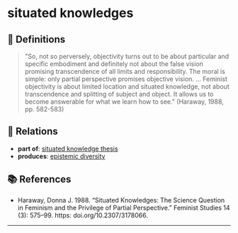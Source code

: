 # situated knowledges

## 📖 Definitions

> "So, not so perversely, objectivity turns out to be about particular and specific embodiment and definitely not about the false vision promising transcendence of all limits and responsibility. The moral is simple: only partial perspective promises objective vision. ... Feminist objectivity is about limited location and situated knowledge, not about transcendence and splitting of subject and object. It allows us to become answerable for what we learn how to see." (Haraway, 1988, pp. 582-583)

## 🔗 Relations

- **part of**: [situated knowledge thesis](./situated-knowledge-thesis.md)
- **produces**: [epistemic diversity](./epistemic-diversity.md)

## 📚 References

- Haraway, Donna J. 1988. “Situated Knowledges: The Science Question in Feminism and the Privilege of Partial Perspective.” Feminist Studies 14 (3): 575–99. https: doi.org/10.2307/3178066.

---

<script src="https://giscus.app/client.js"
                data-repo="natesheehan/conceptcartography"
                data-repo-id="R_kgDOPB5QiQ"
                data-category="General"
                data-category-id="DIC_kwDOPB5Qic4CsAxd"
                data-mapping="pathname"
                data-strict="0"
                data-reactions-enabled="1"
                data-emit-metadata="0"
                data-input-position="bottom"
                data-theme="catppuccin_mocha"
                data-lang="en"
                crossorigin="anonymous"
                async>
        </script>
        